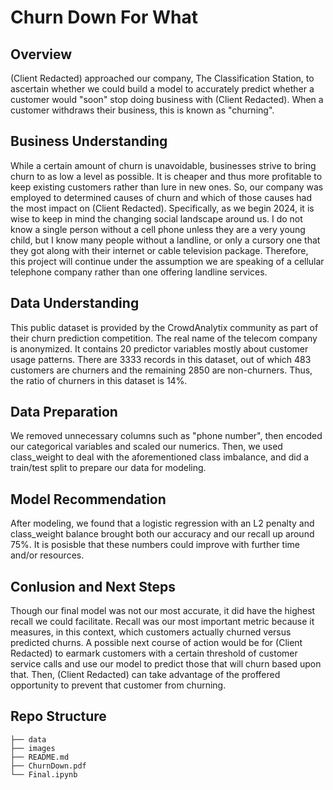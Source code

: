 # Churn Down For What
## Overview

(Client Redacted) approached our company, The Classification Station, to ascertain whether we could build a model to accurately predict whether a customer would "soon" stop doing business with (Client Redacted). When a customer withdraws their business, this is known as "churning".

## Business Understanding

While a certain amount of churn is unavoidable, businesses strive to bring churn to as low a level as possible. It is cheaper and thus more profitable to keep existing customers rather than lure in new ones. So, our company was employed to determined causes of churn and which of those causes had the most impact on (Client Redacted). Specifically, as we begin 2024, it is wise to keep in mind the changing social landscape around us. I do not know a single person without a cell phone unless they are a very young child, but I know many people without a landline, or only a cursory one that they got along with their internet or cable television package. Therefore, this project will continue under the assumption we are speaking of a cellular telephone company rather than one offering landline services.

## Data Understanding

This public dataset is provided by the CrowdAnalytix community as part of their churn prediction competition. The real name of the telecom company is anonymized. It contains 20 predictor variables mostly about customer usage patterns. There are 3333 records in this dataset, out of which 483 customers are churners and the remaining 2850 are non-churners. Thus, the ratio of churners in this dataset is 14%.

## Data Preparation

We removed unnecessary columns such as "phone number", then encoded our categorical variables and scaled our numerics. Then, we used class_weight to deal with the aforementioned class imbalance, and did a train/test split to prepare our data for modeling.

## Model Recommendation

After modeling, we found that a logistic regression with an L2 penalty and class_weight balance brought both our accuracy and our recall up around 75%. It is posisble that these numbers could improve with further time and/or resources.

## Conlusion and Next Steps

Though our final model was not our most accurate, it did have the highest recall we could facilitate. Recall was our most important metric because it measures, in this context, which customers actually churned versus predicted churns. A possible next course of action would be for (Client Redacted) to earmark customers with a certain threshold of customer service calls and use our model to predict those that will churn based upon that. Then, (Client Redacted) can take advantage of the proffered opportunity to prevent that customer from churning.

## Repo Structure
```
├── data
├── images
├── README.md
├── ChurnDown.pdf
└── Final.ipynb
```
